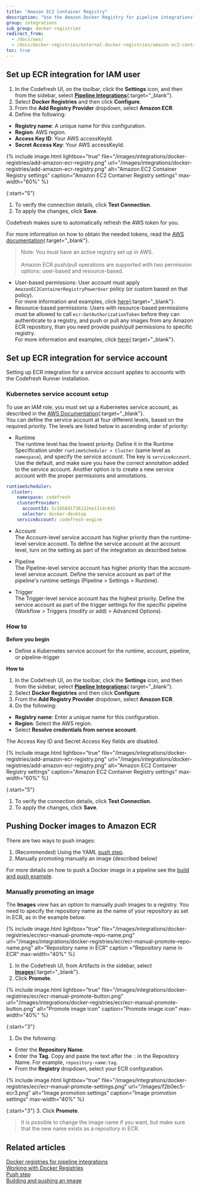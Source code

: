 ```yaml
---
title: "Amazon EC2 Container Registry"
description: "Use the Amazon Docker Registry for pipeline integrations"
group: integrations
sub_group: docker-registries
redirect_from:
  - /docs/aws/
  - /docs/docker-registries/external-docker-registries/amazon-ec2-container-registry/
toc: true
---
```


## Set up ECR integration for IAM user

1. In the Codefresh UI, on the toolbar, click the **Settings** icon, and then from the sidebar, select [**Pipeline Integrations**](https://g.codefresh.io/account-admin/account-conf/integration){:target="\_blank"}. 
1. Select **Docker Registries** and then click **Configure**.
1. From the **Add Registry Provider** dropdown, select **Amazon ECR**.
1. Define the following:  
  * **Registry name**: A unique name for this configuration.
  * **Region**: AWS region. 
  * **Access Key ID**: Your AWS accessKeyId.
  * **Secret Access Key**: Your AWS accessKeyId.

{% include image.html 
	lightbox="true" 
	file="/images/integrations/docker-registries/add-amazon-ecr-registry.png" 
	url="/images/integrations/docker-registries/add-amazon-ecr-registry.png" 
	alt="Amazon EC2 Container Registry settings" 
  caption="Amazon EC2 Container Registry settings" 
	max-width="60%" %}

{:start="5"}
1. To verify the connection details, click **Test Connection**.
1. To apply the changes, click **Save**.

Codefresh makes sure to automatically refresh the AWS token for you.

For more information on how to obtain the needed tokens, read the [AWS documentation](http://docs.aws.amazon.com/general/latest/gr/aws-sec-cred-types.html#access-keys-and-secret-access-keys){:target="_blank"}.

> Note:
  You must have an active registry set up in AWS.<br /><br />
  Amazon ECR push/pull operations are supported with two permission options: user-based and resource-based.


  * User-based permissions: User account must apply `AmazonEC2ContainerRegistryPowerUser` policy (or custom based on that policy).  
    For more information and examples, click [here](http://docs.aws.amazon.com/AmazonECR/latest/userguide/ecr_managed_policies.html){:target="_blank"}.
  * Resource-based permissions: Users with resource-based permissions must be allowed to call `ecr:GetAuthorizationToken` before they can authenticate to a registry, and push or pull any images from any Amazon ECR repository, than you need provide push/pull permissions to specific registry.  
  For more information and examples, click [here](http://docs.aws.amazon.com/AmazonECR/latest/userguide/RepositoryPolicies.html){:target="_blank"}.


## Set up ECR integration for service account

Setting up ECR integration for a service account applies to accounts with the Codefresh Runner installation. 

### Kubernetes service account setup
To use an IAM role, you must set up a Kubernetes service account, as described in the [AWS Documentation](https://docs.aws.amazon.com/eks/latest/userguide/iam-roles-for-service-accounts.html){:target="\_blank"}.  
You can define the service account at four different levels, based on the required priority. The levels are listed below in ascending order of priority:

* Runtime  
  The runtime level has the lowest priority.  Define it in the Runtime Specification under `runtimeScheduler > Cluster` (same level as `namespace`), and specify the service account. The key is `serviceAccount`. Use the default, and make sure you have the correct annotation added to the service account. Another option is to create a new service account with the proper permissions and annotations.

```yaml
runtimeScheduler:
  cluster:
    namespace: codefresh
    clusterProvider:
      accountId: 5c1658d1736122ee1114c842
      selector: docker-desktop
    serviceAccount: codefresh-engine

```

* Account  
  The Account-level service account has higher priority than the runtime-level service account.  To define the service account at the account level, turn on the setting as part of the integration as described below.

* Pipeline  
  The Pipeline-level service account has higher priority than the account-level service account. Define the service account as part of the pipeline's runtime settings (Pipeline > Settings > Runtime).

* Trigger  
  The Trigger-level service account has the highest priority. Define the service account as part of the trigger settings for the specific pipeline (Workflow > Triggers (modify or add) > Advanced Options).


### How to

**Before you begin**  
* Define a Kubernetes  service account for the runtime, account, pipeline, or pipeline-trigger

**How to**  

1. In the Codefresh UI, on the toolbar, click the **Settings** icon, and then from the sidebar, select [**Pipeline Integrations**](https://g.codefresh.io/account-admin/account-conf/integration){:target="\_blank"}. 
1. Select **Docker Registries** and then click **Configure**.
1. From the **Add Registry Provider** dropdown, select **Amazon ECR**.
1. Do the following:  
  * **Registry name**: Enter a unique name for this configuration.
  * **Region**: Select the AWS region. 
  * Select **Resolve credentials from servce account**.

  The Access Key ID and Secret Access Key fields are disabled.

{% include image.html 
	lightbox="true" 
	file="/images/integrations/docker-registries/add-amazon-ecr-registry.png" 
	url="/images/integrations/docker-registries/add-amazon-ecr-registry.png" 
	alt="Amazon EC2 Container Registry settings" 
  caption="Amazon EC2 Container Registry settings" 
	max-width="60%" %}

{:start="5"}
1. To verify the connection details, click **Test Connection**.
1. To apply the changes, click **Save**.



## Pushing Docker images to Amazon ECR

There are two ways to push images:

1. (Recommended) Using the YAML [push step]({{site.baseurl}}/docs/pipelines/steps/push/).  
1. Manually promoting manually an image  (described below)

For more details on how to push a Docker image in a pipeline see the [build and push example]({{site.baseurl}}/docs/example-catalog/ci-examples/build-and-push-an-image/).



### Manually promoting an image

<!-- may need to rewrite this -->

The **Images** view has an option to manually push images to a registry.
You need to specify the repository name as the name of your repository as set in ECR, as in the example below.

{% include image.html 
lightbox="true" 
file="/images/integrations/docker-registries/ecr/ecr-manual-promote-repo-name.png" 
url="/images/integrations/docker-registries/ecr/ecr-manual-promote-repo-name.png"
alt="Repository name in ECR"
caption ="Repository name in ECR"
max-width="40%"
%}

1. In the Codefresh UI, from Artifacts in the sidebar, select [**Images**](https://g.codefresh.io/2.0/images){:target="\_blank"}. 
1. Click **Promote**.

 {% include image.html 
lightbox="true" 
file="/images/integrations/docker-registries/ecr/ecr-manual-promote-button.png" 
url="/images/integrations/docker-registries/ecr/ecr-manual-promote-button.png"
alt="Promote image icon"
caption="Promote image icon"
max-width="40%"
%}

{:start="3"}
1. Do the following:
  * Enter the **Repository Name**.
  * Enter the **Tag**. Copy and paste the text after the  `:` in the Repository Name. For example, `repository-name:tag`.
  * From the **Registry** dropdown, select your ECR configuration.

{% include image.html 
lightbox="true" 
file="/images/integrations/docker-registries/ecr/ecr-manual-promote-settings.png" 
url="/images/f2b0ec5-ecr3.png"
alt="Image promotion settings"
caption="Image promotion settings"
max-width="40%"
%}   

{:start="3"}
3. Click **Promote**.


>It is possible to change the image name if you want, but make sure that the new name exists as a repository in ECR.


## Related articles
[Docker registries for pipeline integrations]({{site.baseurl}}/docs/integrations/docker-registries)  
[Working with Docker Registries]({{site.baseurl}}/docs/ci-cd-guides/working-with-docker-registries/)  
[Push step]({{site.baseurl}}/docs/pipelines/steps/push/)  
[Building and pushing an image]({{site.baseurl}}/docs/example-catalog/ci-examples/build-and-push-an-image/)  

